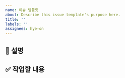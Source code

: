```yaml
---
name: 이슈 템플릿
about: Describe this issue template's purpose here.
title: ''
labels: ''
assignees: hye-on
---
```


## 📄 설명

## ✅ 작업할 내용
